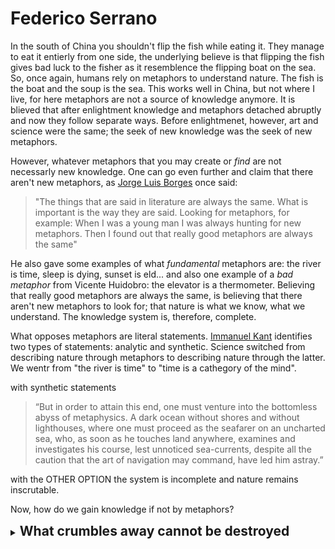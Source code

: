 # Federico Serrano
In the south of China you shouldn't flip the fish while eating it. They manage to eat it entierly from one side, the underlying believe is that flipping the fish gives bad luck to the fisher as it resemblence the flipping boat on the sea. So, once again, humans rely on metaphors to understand nature. The fish is the boat and the soup is the sea. This works well in China, but not where I live, for here metaphors are not a source of knowledge anymore. It is blieved that after enlightment knowledge and metaphors detached abruptly and now they follow separate ways. Before enlightmenet, however, art and science were the same; the seek of new knowledge was the seek of new metaphors.

However, whatever metaphors that you may create or _find_ are not necessarly new knowledge. One can go even further and claim that there aren't new metaphors, as [Jorge Luis Borges](https://www.youtube.com/watch?v=o_nsHc4jyGc&t=813s) once said:

 > "The things that are said in literature are always the same. What is important is the way they are said. Looking for metaphors, for example: When I was a young man I was always hunting for new metaphors. Then I found out that really good metaphors are always the same"

He also gave some examples of what _fundamental_ metaphors are: the river is time, sleep is dying, sunset is eld... and also one example of a _bad metaphor_ from Vicente Huidobro: the elevator is a thermometer. Believing that really good metaphors are always the same, is believing that there aren't new metaphors to look for; that nature is what we know, what we understand. The knowledge system is, therefore, complete.

What opposes metaphors are literal statements. [Immanuel Kant](https://en.wikipedia.org/wiki/The_Only_Possible_Argument_in_Support_of_a_Demonstration_of_the_Existence_of_God) identifies two types of statements: analytic and synthetic. Science switched from describing nature through metaphors to describing nature through the latter. We wentr from "the river is time" to "time is a cathegory of the mind".

with synthetic statements

> “But in order to attain this end, one must venture into the bottomless abyss of metaphysics. A dark ocean without shores and without lighthouses, where one must proceed as the seafarer on an uncharted sea, who, as soon as he touches land anywhere, examines and investigates his course, lest unnoticed sea-currents, despite all the caution that the art of navigation may command, have led him astray.”

with the OTHER OPTION the system is incomplete and nature remains inscrutable.




Now, how do we gain knowledge if not by metaphors?

<!--
<details>
<summary><strong style="font-size: 1.5em;">A time to cast away atoms, and a time to gather atoms together</strong></summary>

### *Thoughts about out-of-equilibrium quantum scattering in Bose-Einstein condensates*

I was in Spokane, Washington when I first heard about the project. [Qingze Guan](https://physics.wsu.edu/people/faculty/qingze-guan/) and [Doerte Blume](https://www.ou.edu/cqrt/people/doerte-blume) invited me to a meeting to discuss some results from an experiment devised by [Peter Engels’ group](https://labs.wsu.edu/engels/). They had been working on a theoretical explanation and were now looking to include me. To be honest, the idea sounded utterly exigent for me, so I wasn't excited.

In the experiment, two Bose-Einstein condensates were made to collide, and the number of atoms scattered out of the condensates was measured. Their attention was on the fact that some of these atoms ended up with negative momentum—something that shouldn't happen classically. The only way to explain it is through [quantum mechanics](https://www.wiley.com/en-us/Quantum+Mechanics%2C+Volume+1%3A+Basic+Concepts%2C+Tools%2C+and+Applications%2C+2nd+Edition-p-9783527822713): two atoms at rest scattered into equal and opposite momenta, $+\hbar \mathbf{k}$ and $-\hbar \mathbf{k}$. It was a subtle effect, but it was visible.

We quickly realized it was far more difficult and involved than expected—the more we worked on it, the more questions emerged. Before long, we started casually referring to it as **The Scattering Project**.

I still don’t have a faithful theoretical description of the experiment—but I can tell what we’ve come to understand so far. The core difficulty lies in the fact that the scattering process sits right at a delicate intersection where two very different types of physics compete.

In the early stages of the collision, the behavior is distinctly quantum: the scattered atoms act like a collective excitation of the condensate, which we can get from the [Bogoliubov theory](https://link.springer.com/article/10.1007/BF02745585). But as time goes on, the scattering becomes increasingly localized and loses coherence, so it cannot be described by elementary excitations anymore.

Capturing this transition accurately is hard. It calls for beyond-mean-field methods, incorporating finite temperature effects, performing stochastic simulations, and even diagonalizing large matrices to resolve the excitation spectrum. What's more, the finite size of the BECs adds spatial inhomogeneity, which we try to account for using different types of [local density approximations](https://www.goodreads.com/book/show/14827621-time-dependent-density-functional-theory).

Moving smoothly between these descriptions—quantum to classical, mean-field to many-body—is precisely what makes the scattering project elusive, and intriguing.

I often talk with Dr. Engels' students about the scattering project—about how they cool down $^{87}\text{Rb}$ atoms to form a condensate, and how they use an optical lattice to split the cloud into two parts with distinct momenta. They then release the system and let it evolve freely; that's when the atoms collide and scatter away. The whole operation takes no more than $18\,\text{ms}$, and they repeat these types of experiments over and over again on a daily basis.

<div align="center">
  <img src="/exp_optical_lattice_2.svg" width="100%" />
  <p>
    <em>
      Image of two Bose-Einstein condensates moving in opposite directions after 18 ms of time of flight. The atoms collide and create a scattering pattern that is not fully described classically. There is a faint presence of atoms that end up on the left side of the brightest cloud (there is no such trace on the right side), indicating quantum depletion during the dynamical process. Image by
      <a href="https://physics.wsu.edu/people/graduate-students/a-mukhopadhyay/">Annesh Mukhopadhyay</a>,
      Colby Schimelfenig, and
      <a href="https://physics.wsu.edu/people/faculty/peter-engels/">Peter Engels</a>.
    </em>
  </p>
</div>

The whole activity reminds me of a passage from [Ecclesiastes](https://en.wikipedia.org/wiki/Ecclesiastes):

> A time to cast away stones, and a time to gather stones together;

The original meaning speaks more about the *destruction-construction dichotomy* and less about atoms in quantum condensates. Still, I picture people building a lab, cooling atoms down to near absolute zero, heating them back up, collecting data, permutating this and that parameter, running the experiment again.

I imagine myself programming a computer, forcing it to simulate the system from simple rules —believing, at some level, that those rules are fundamental. In that effort, I feel connected to all those who study Nature, whether with $^{87}\text{Rb}$ atoms or with stones.

While working on this project, there were moments where I felt I was making progress—understanding some underlying physical idea or at least doing things the right way. There were other moments where I felt I was moving backward, weighted down by mistakes too difficult to find, too difficult to correct. I was frustrated.

This project is a tradition: work out difficult problems and find complex solutions that answer nothing. We have been doing the same all over again. Maybe *Ecclesiastes* truly captured the essence of Nature—at least, of human nature. -->

</details>

<details>
<summary><strong style="font-size: 1.5em;"> What crumbles away cannot be destroyed </strong></summary>

### *I wanted to understand how everything started, I didn't*

Even though I was able to write down my attempt to understand the [theory of inflation](https://inspirehep.net/files/0836d9c7afd62340b94b2233659de60b)


</details>
